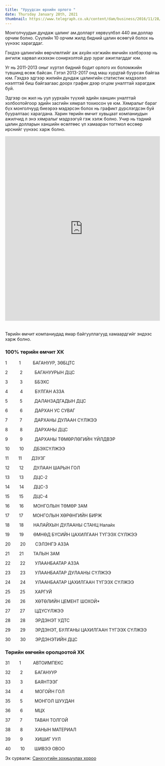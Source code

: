 ```yaml
---
title: "Уруудсан өрхийн орлого "
date: Thursday January 28th, 2021
thumbnail: https://www.telegraph.co.uk/content/dam/business/2016/11/28/PD22609195_AP_Mongolia-Election_trans_NvBQzQNjv4Bqyntj27Do1A_uEF6jNSG5Nt-IJ3_iFjF_n1nd02jzIjw.jpg
---
```

Монголчуудын дундаж цалинг ам.долларт хөрвүүлбэл 440 ам.доллар орчим болно. Сүүлийн 10 орчим жилд бидний цалин өсөөгүй болох нь үүнээс харагддаг. 

Гэхдээ цалингийн өөрчлөлтийг аж ахуйн нэгжийн өмчийн хэлбэрээр нь ангилж харвал ихээхэн сонирхолтой дүр зураг ажиглагддаг юм. 

Уг нь 2011-2013 оныг хүртэл бидний бодит орлого их боломжийн түвшинд өсөж байсан. Гэтэл 2013-2017 онд маш хурдтай буурсан байгаа юм. Гэхдээ эдгээр жилийн дундаж цалингийн статистик мэдээлэл нээлттэй биш байгаагаас доорх график дээр огцом уналттай харагдаж буй. 

Эдгээр он жил нь уул уурхайн түүхий эдийн ханшин уналттай холбоотойгоор эдийн засгийн хямрал тохиосон үе юм. Хямралыг бараг бүх монголчууд биеэрээ мэдэрсэн болох нь графикт дүрслэгдсэн буй бууралтаас харагдана. Харин төрийн өмчит хувьцаат компаниудын ажилчид л энэ хямралыг мэдрээгүй гэж хэлж болно. Учир нь тэдний цалин долларын ханшийн өсөлтөөс үл хамааран тогтмол өссөөр ирснийг үүнээс харж болно. 

<iframe src='https://flo.uri.sh/visualisation/5109195/embed' title='Interactive or visual content' frameborder='0' scrolling='no' style='width:100%;height:600px;'></iframe><div style='width:100%!;margin-top:4px!important;text-align:right!important;'><a class='flourish-credit' href='' target='_top' style=''><img alt='' src='' style='width:105px!important;height:16px!important;border:none!important;margin:0!important;'> </a></div>

Төрийн өмчит компаниудад ямар байгууллагууд хамаардгийг эндээс харж болно. 

### 100% төрийн өмчит ХК

1          1          БАГАНУУР, ЗӨБЦТС       

2          2          БАГАНУУРЫН ДЦС         

3          3          ББЭХС          

4          4          БУЛГАН АЗЗА

5          5          ДАЛАНЗАДГАДЫН ДЦС  

6          6          ДАРХАН УС СУВАГ           

7          7          ДАРХАНЫ ДУЛААН СҮЛЖЭЭ    

8          8          ДАРХАНЫ ДЦС      

9          9          ДАРХАНЫ ТӨМӨРЛӨГИЙН ҮЙЛДВЭР 

10        10        ДБЭХСҮЛЖЭЭ       

11        11        ДЗУЗГ            

12        12        ДУЛААН ШАРЫН ГОЛ      

13        13        ДЦС-2            

14        14        ДЦС-3            

15        15        ДЦС-4            

16        16        МОНГОЛЫН ТӨМӨР ЗАМ           

17        17        МОНГОЛЫН ХӨРӨНГИЙН БИРЖ         

18        18        НАЛАЙХЫН ДУЛААНЫ СТАНЦ Налайх

19        19        ӨМНӨД БҮСИЙН ЦАХИЛГААН ТҮГЭЭХ СҮЛЖЭЭ   

20        20        СЭЛЭНГЭ АЗЗА     

21        21        ТАЛЫН ЗАМ 

22        22        УЛААНБААТАР АЗЗА       

23        23        УЛААНБААТАР ДУЛААНЫ СҮЛЖЭЭ   

24        24        УЛААНБААТАР ЦАХИЛГААН ТҮГЭЭХ СҮЛЖЭЭ      

25        25        ХАРГУЙ        

26        26        ХӨТӨЛИЙН ЦЕМЕНТ ШОХОЙ* 

27        27        ЦДҮСҮЛЖЭЭ          

28        28        ЭРДЭНЭТ УДТС     

29        29        ЭРДЭНЭТ, БУЛГАНЫ ЦАХИЛГААН ТҮГЭЭХ СҮЛЖЭЭ       

30        30        ЭРДЭНЭТИЙН ДЦС          

### Төрийн өмчийн оролцоотой ХК

31        1          АВТОИМПЕКС        

32        2          БАГАНУУР   

33        3          БАЯНТЭЭГ  

34        4          МОГОЙН ГОЛ  

35        5          МОНГОЛ ШУУДАН 

36        6          МЦХ   

37        7          ТАВАН ТОЛГОЙ     

38        8          ХАНЫН МАТЕРИАЛ          

39        9          ХИШИГ УУЛ 

40        10        ШИВЭЭ ОВОО 



Эх сурвалж: [Санхүүгийн зохицуулах хороо](http://www.frc.mn/a/1465)